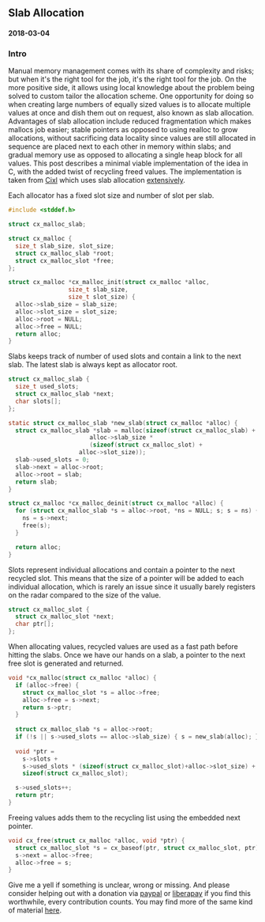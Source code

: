 ## Slab Allocation
#### 2018-03-04

### Intro
Manual memory management comes with its share of complexity and risks; but when it's the right tool for the job, it's the right tool for the job. On the more positive side, it allows using local knowledge about the problem being solved to custom tailor the allocation scheme. One opportunity for doing so when creating large numbers of equally sized values is to allocate multiple values at once and dish them out on request, also known as slab allocation. Advantages of slab allocation include reduced fragmentation which makes mallocs job easier; stable pointers as opposed to using realloc to grow allocations, without sacrificing data locality since values are still allocated in sequence are placed next to each other in memory within slabs; and gradual memory use as opposed to allocating a single heap block for all values. This post describes a minimal viable implementation of the idea in C, with the added twist of recycling freed values. The implementation is taken from [Cixl](https://github.com/basic-gongfu/cixl) which uses slab allocation [extensively](https://github.com/basic-gongfu/cixl/blob/bc38f8437de6d71d8482b75188ce0d0ad5f62548/src/cixl/cx.h#L22).

Each allocator has a fixed slot size and number of slot per slab.

```C
#include <stddef.h>

struct cx_malloc_slab;

struct cx_malloc {
  size_t slab_size, slot_size;
  struct cx_malloc_slab *root;
  struct cx_malloc_slot *free;
};

struct cx_malloc *cx_malloc_init(struct cx_malloc *alloc,
				 size_t slab_size,
				 size_t slot_size) {
  alloc->slab_size = slab_size;
  alloc->slot_size = slot_size;
  alloc->root = NULL;
  alloc->free = NULL;
  return alloc;
}
```

Slabs keeps track of number of used slots and contain a link to the next slab. The latest slab is always kept as allocator root.

```C
struct cx_malloc_slab {
  size_t used_slots;
  struct cx_malloc_slab *next;
  char slots[];
};

static struct cx_malloc_slab *new_slab(struct cx_malloc *alloc) {
  struct cx_malloc_slab *slab = malloc(sizeof(struct cx_malloc_slab) +
				       alloc->slab_size *
				       (sizeof(struct cx_malloc_slot) +
					alloc->slot_size));
  slab->used_slots = 0;
  slab->next = alloc->root;
  alloc->root = slab;
  return slab;
}

struct cx_malloc *cx_malloc_deinit(struct cx_malloc *alloc) {
  for (struct cx_malloc_slab *s = alloc->root, *ns = NULL; s; s = ns) {
    ns = s->next;
    free(s);
  }

  return alloc;
}
```

Slots represent individual allocations and contain a pointer to the next recycled slot. This means that the size of a pointer will be added to each individual allocation, which is rarely an issue since it usually barely registers on the radar compared to the size of the value.

```C
struct cx_malloc_slot {
  struct cx_malloc_slot *next;
  char ptr[];
};
```

When allocating values, recycled values are used as a fast path before hitting the slabs. Once we have our hands on a slab, a pointer to the next free slot is generated and returned.

```C
void *cx_malloc(struct cx_malloc *alloc) {
  if (alloc->free) {
    struct cx_malloc_slot *s = alloc->free;
    alloc->free = s->next;
    return s->ptr;
  }
  
  struct cx_malloc_slab *s = alloc->root;
  if (!s || s->used_slots == alloc->slab_size) { s = new_slab(alloc); }
  
  void *ptr =
    s->slots +
    s->used_slots * (sizeof(struct cx_malloc_slot)+alloc->slot_size) +
    sizeof(struct cx_malloc_slot);

  s->used_slots++;
  return ptr;
}
```

Freeing values adds them to the recycling list using the embedded next pointer.

```C
void cx_free(struct cx_malloc *alloc, void *ptr) {
  struct cx_malloc_slot *s = cx_baseof(ptr, struct cx_malloc_slot, ptr);
  s->next = alloc->free;
  alloc->free = s;
}
```

Give me a yell if something is unclear, wrong or missing. And please consider helping out with a donation via [paypal](https://paypal.me/basicgongfu) or [liberapay](https://liberapay.com/basic-gongfu/donate) if you find this worthwhile, every contribution counts. You may find more of the same kind of material [here](https://github.com/basic-gongfu/cixl/tree/master/devlog).